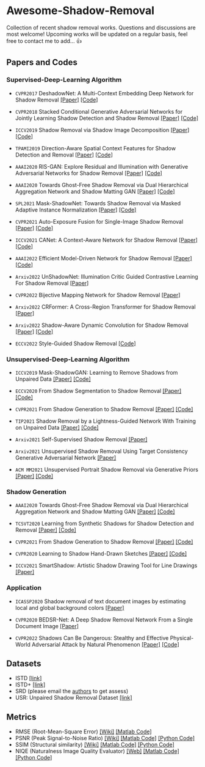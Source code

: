 # Awesome-Shadow-Removal
Collection of recent shadow removal works. Questions and discussions are most welcome! Upcoming works will be updated on a regular basis, feel free to contact me to add... :thumbsup:

## Papers and Codes

### Supervised-Deep-Learning Algorithm 

* `CVPR2017` DeshadowNet: A Multi-Context Embedding Deep Network for Shadow Removal [[Paper]](https://openaccess.thecvf.com/content_cvpr_2017/papers/Qu_DeshadowNet_A_Multi-Context_CVPR_2017_paper.pdf) [[Code]](https://github.com/zylix666/DeshadowNet)

* `CVPR2018` Stacked Conditional Generative Adversarial Networks for Jointly Learning Shadow Detection and Shadow Removal [[Paper]](https://arxiv.org/pdf/1712.02478v1.pdf) [[Code]](https://github.com/IsHYuhi/ST-CGAN_Stacked_Conditional_Generative_Adversarial_Networks)

* `ICCV2019` Shadow Removal via Shadow Image Decomposition [[Paper]](https://openaccess.thecvf.com/content_ICCV_2019/papers/Le_Shadow_Removal_via_Shadow_Image_Decomposition_ICCV_2019_paper.pdf) [[Code]](https://github.com/cvlab-stonybrook/SID)

* `TPAMI2019` Direction-Aware Spatial Context Features for Shadow Detection and Removal [[Paper]](https://arxiv.org/pdf/1805.04635.pdf) [[Code]](https://github.com/xw-hu/DSC)

* `AAAI2020` RIS-GAN: Explore Residual and Illumination with Generative Adversarial Networks for Shadow Removal [[Paper]](http://www.chengjianglong.com/publications/RISGAN_AAAI.pdf) [[Code]](https://github.com/zhling2020/RIS-GAN)

* `AAAI2020` Towards Ghost-Free Shadow Removal via Dual Hierarchical Aggregation Network and Shadow Matting GAN [[Paper]](https://ojs.aaai.org/index.php/AAAI/article/view/6695) [[Code]](https://github.com/vinthony/ghost-free-shadow-removal)

* `SPL2021` Mask-ShadowNet: Towards Shadow Removal via Masked Adaptive Instance Normalization [[Paper]](https://ieeexplore.ieee.org/document/9408351) [[Code]](https://github.com/penguinbing/Mask-ShadowNet)

* `CVPR2021` Auto-Exposure Fusion for Single-Image Shadow Removal [[Paper]](https://openaccess.thecvf.com/content/CVPR2021/html/Fu_Auto-Exposure_Fusion_for_Single-Image_Shadow_Removal_CVPR_2021_paper.html) [[Code]](https://github.com/tsingqguo/exposure-fusion-shadow-removal)

* `ICCV2021` CANet: A Context-Aware Network for Shadow Removal [[Paper]](https://arxiv.org/pdf/2108.09894.pdf) [[Code]](https://github.com/Zipei-Chen/CANet)

* `AAAI2022` Efficient Model-Driven Network for Shadow Removal [[Paper]](https://www.aaai.org/AAAI22Papers/AAAI-196.ZhuY.pdf) [[Code]](https://github.com/zhuyr97/AAAI2022_Unfolding_Network_Shadow_Removal)

* `Arxiv2022` UnShadowNet: Illumination Critic Guided Contrastive Learning For Shadow Removal [[Paper]](https://arxiv.org/pdf/2203.15441v1.pdf)
* `CVPR2022` Bijective Mapping Network for Shadow Removal [[Paper]](https://openaccess.thecvf.com/content/CVPR2022/papers/Zhu_Bijective_Mapping_Network_for_Shadow_Removal_CVPR_2022_paper.pdf)
* `Arxiv2022` CRFormer: A Cross-Region Transformer for Shadow Removal [[Paper]](https://arxiv.org/pdf/2207.01600.pdf)  
* `Arxiv2022` Shadow-Aware Dynamic Convolution for Shadow Removal [[Paper]](https://arxiv.org/pdf/2205.04908.pdf) [[Code]]( https://github.com/xuyimin0926/SADC) 
* `ECCV2022` Style-Guided Shadow Removal [[Code]](https://github.com/jinwan1994/SG-ShadowNet)


### Unsupervised-Deep-Learning Algorithm

* `ICCV2019` Mask-ShadowGAN: Learning to Remove Shadows from Unpaired Data [[Paper]](https://arxiv.org/abs/1903.10683) [[Code]](https://github.com/xw-hu/Mask-ShadowGAN)

* `ECCV2020` From Shadow Segmentation to Shadow Removal [[Paper]](https://arxiv.org/pdf/2008.00267.pdf) [[Code]](https://github.com/lmhieu612/FSS2SR)

* `CVPR2021` From Shadow Generation to Shadow Removal [[Paper]](https://arxiv.org/pdf/2103.12997v1.pdf) [[Code]](https://github.com/hhqweasd/G2R-ShadowNet)

* `TIP2021` Shadow Removal by a Lightness-Guided Network With Training on Unpaired Data [[Paper]](https://ieeexplore.ieee.org/abstract/document/9318562) [[Code]](https://github.com/hhqweasd/LG-ShadowNet)

* `Arxiv2021` Self-Supervised Shadow Removal [[Paper]](https://arxiv.org/pdf/2010.11619.pdf)

* `Arxiv2021` Unsupervised Shadow Removal Using Target Consistency Generative Adversarial Network [[Paper]](https://arxiv.org/abs/2010.01291)

* `ACM MM2021` Unsupervised Portrait Shadow Removal via Generative Priors [[Paper]](https://arxiv.org/pdf/2108.03466.pdf) [[Code]](https://github.com/YingqingHe/Shadow-Removal-via-Generative-Priors)

### Shadow Generation

* `AAAI2020` Towards Ghost-Free Shadow Removal via Dual Hierarchical Aggregation Network and Shadow Matting GAN [[Paper]](https://ojs.aaai.org/index.php/AAAI/article/view/6695) [[Code]](https://github.com/vinthony/ghost-free-shadow-removal)

* `TCSVT2020` Learning from Synthetic Shadows for Shadow Detection and Removal [[Paper]](https://arxiv.org/abs/2101.01713) [[Code]](https://github.com/naoto0804/SynShadow)

* `CVPR2021` From Shadow Generation to Shadow Removal [[Paper]](https://arxiv.org/pdf/2103.12997v1.pdf) [[Code]](https://github.com/hhqweasd/G2R-ShadowNet)

* `CVPR2020` Learning to Shadow Hand-Drawn Sketches [[Paper]](https://openaccess.thecvf.com/content_CVPR_2020/papers/Zheng_Learning_to_Shadow_Hand-Drawn_Sketches_CVPR_2020_paper.pdf) [[Code]](https://cal.cs.umbc.edu/Papers/Zheng-2020-Shade/index.html)

* `ICCV2021` SmartShadow: Artistic Shadow Drawing Tool for Line Drawings [[Paper]](https://openaccess.thecvf.com/content/ICCV2021/papers/Zhang_SmartShadow_Artistic_Shadow_Drawing_Tool_for_Line_Drawings_ICCV_2021_paper.pdf)

### Application

* `ICASSP2020` Shadow removal of text document images by estimating local and global background colors [[Paper]](https://ieeexplore.ieee.org/document/9053378)

* `CVPR2020` BEDSR-Net: A Deep Shadow Removal Network From a Single Document Image [[Paper]](https://openaccess.thecvf.com/content_CVPR_2020/html/Lin_BEDSR-Net_A_Deep_Shadow_Removal_Network_From_a_Single_Document_CVPR_2020_paper.html)

* `CVPR2022` Shadows Can Be Dangerous: Stealthy and Effective Physical-World Adversarial Attack by Natural Phenomenon [[Paper]](https://arxiv.org/pdf/2203.03818.pdf) [[Code]](https://github.com/hncszyq/ShadowAttack)

## Datasets

* ISTD [[link]](https://github.com/DeepInsight-PCALab/ST-CGAN)
* ISTD+ [[link]](https://github.com/cvlab-stonybrook/SID)
* SRD (please email the [authors](https://openaccess.thecvf.com/content_cvpr_2017/papers/Qu_DeshadowNet_A_Multi-Context_CVPR_2017_paper.pdf) to get assess)
* USR: Unpaired Shadow Removal Dataset [[link]](https://drive.google.com/file/d/1PPAX0W4eyfn1cUrb2aBefnbrmhB1htoJ/view)

## Metrics

 * RMSE (Root-Mean-Square Error) [[Wiki]](https://en.wikipedia.org/wiki/Root-mean-square_deviation) [[Matlab Code]](https://www.mathworks.com/matlabcentral/fileexchange/21383-rmse) 
 * PSNR (Peak Signal-to-Noise Ratio) [[Wiki]](https://en.wikipedia.org/wiki/Peak_signal-to-noise_ratio) [[Matlab Code]](https://www.mathworks.com/help/images/ref/psnr.html) [[Python Code]](https://github.com/aizvorski/video-quality)
 * SSIM (Structural similarity) [[Wiki]](https://en.wikipedia.org/wiki/Structural_similarity) [[Matlab Code]](http://www.cns.nyu.edu/~lcv/ssim/ssim_index.m) [[Python Code]](https://github.com/aizvorski/video-quality/blob/master/ssim.py)
 * NIQE (Naturalness Image Quality Evaluator) [[Web]](http://live.ece.utexas.edu/research/Quality/nrqa.htm) [[Matlab Code]](http://live.ece.utexas.edu/research/Quality/nrqa.htm) [[Python Code]](https://github.com/aizvorski/video-quality/blob/master/niqe.py)
